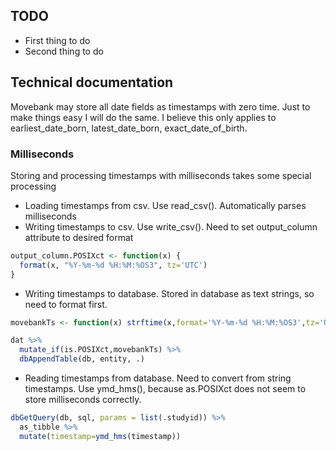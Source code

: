 ## TODO
* First thing to do
* Second thing to do

## Technical documentation

Movebank may store all date fields as timestamps with zero time. Just to make things easy I will do the same. I believe this only applies to earliest_date_born, latest_date_born, exact_date_of_birth.

### Milliseconds

Storing and processing timestamps with milliseconds takes some special processing

* Loading timestamps from csv. Use read_csv(). Automatically parses milliseconds
* Writing timestamps to csv. Use write_csv(). Need to set output_column attribute to desired format

```r
output_column.POSIXct <- function(x) {
  format(x, "%Y-%m-%d %H:%M:%OS3", tz='UTC')
}
```

* Writing timestamps to database. Stored in database as text strings, so need to format first.

```r
movebankTs <- function(x) strftime(x,format='%Y-%m-%d %H:%M:%OS3',tz='UTC')

dat %>% 
  mutate_if(is.POSIXct,movebankTs) %>%
  dbAppendTable(db, entity, .)
```

* Reading timestamps from database. Need to convert from string timestamps. Use ymd_hms(), because as.POSIXct does not seem to store milliseconds correctly.

```r
dbGetQuery(db, sql, params = list(.studyid)) %>% 
  as_tibble %>%
  mutate(timestamp=ymd_hms(timestamp))
```  